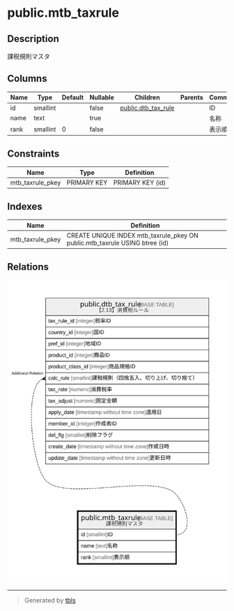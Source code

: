 # public.mtb_taxrule

## Description

課税規則マスタ

## Columns

| Name | Type | Default | Nullable | Children | Parents | Comment |
| ---- | ---- | ------- | -------- | -------- | ------- | ------- |
| id | smallint |  | false | [public.dtb_tax_rule](public.dtb_tax_rule.md) |  | ID |
| name | text |  | true |  |  | 名称 |
| rank | smallint | 0 | false |  |  | 表示順 |

## Constraints

| Name | Type | Definition |
| ---- | ---- | ---------- |
| mtb_taxrule_pkey | PRIMARY KEY | PRIMARY KEY (id) |

## Indexes

| Name | Definition |
| ---- | ---------- |
| mtb_taxrule_pkey | CREATE UNIQUE INDEX mtb_taxrule_pkey ON public.mtb_taxrule USING btree (id) |

## Relations

![er](public.mtb_taxrule.svg)

---

> Generated by [tbls](https://github.com/k1LoW/tbls)
